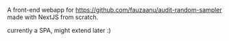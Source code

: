 A front-end webapp for https://github.com/fauzaanu/audit-random-sampler made with NextJS from scratch. 

currently a SPA, might extend later :)

